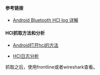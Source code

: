#### 参考链接

* [Android Bluetooth HCI log 详解](https://www.jianshu.com/p/73f7366161d1)

#### HCI抓取方法和分析

* [Android打开hci的方法](https://www.cnblogs.com/helloworldtoyou/p/10770839.html)

* [HCI日志分析](https://www.cnblogs.com/helloworldtoyou/p/10775106.html)

抓取之后，使用frontline或者wireshark查看。